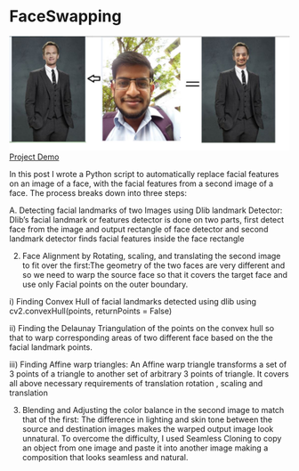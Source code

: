 # FaceSwapping

![alt text](https://github.com/mayankvik2/FaceSwapping/blob/master/Face%20Swapping.JPG)
[Project Demo](https://www.linkedin.com/feed/update/urn:li:activity:6452232127734996992)

In this post I wrote a Python script to automatically replace facial features on an image of a face, with the facial features from a second image of a face.
The process breaks down into three steps:

A.  Detecting facial landmarks of two Images using Dlib landmark Detector: Dlib’s facial landmark or features detector is done on two parts, first detect face from the image and output rectangle of face detector and second landmark detector finds facial features inside the face rectangle  

2.  Face Alignment by Rotating, scaling, and translating the second image to fit over the first:The geometry of the two   faces are very different and so we need to warp the source face so that it covers the target face and use only Facial points on the outer boundary.

   i) Finding Convex Hull  of facial landmarks detected using dlib using cv2.convexHull(points, returnPoints = False)

   ii) Finding the Delaunay Triangulation of the points on the convex hull so that to warp corresponding areas of two different face based on the the facial landmark points.

   iii) Finding Affine warp triangles: An Affine warp triangle transforms a set of 3 points of a triangle to another set of arbitrary 3 points of triangle. It covers all above necessary requirements of translation rotation , scaling and translation

3. Blending and Adjusting the color balance in the second image to match that of the first: The difference in lighting and skin tone between the source and destination images makes the warped output image look unnatural. To overcome the difficulty, I used Seamless Cloning to copy an object from one image and paste it into another image making a composition that looks seamless and natural.  

